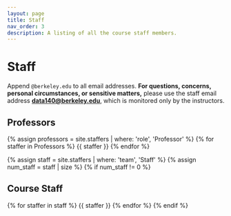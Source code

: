 ```yaml
---
layout: page
title: Staff
nav_order: 3
description: A listing of all the course staff members.
---
```


# Staff

Append `@berkeley.edu` to all email addresses. **For questions, concerns, personal circumstances, or sensitive matters,** please use the staff email address **[data140@berkeley.edu](mailto:data140@berkeley.edu)**, which is monitored only by the instructors. 

## Professors

{% assign professors = site.staffers | where: 'role', 'Professor' %}
{% for staffer in Professors %}
{{ staffer }}
{% endfor %}

{% assign staff = site.staffers | where: 'team', 'Staff' %}
{% assign num_staff = staff | size %}
{% if num_staff != 0 %}
## Course Staff

{% for staffer in staff %}
{{ staffer }}
{% endfor %}
{% endif %}
